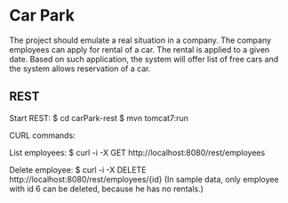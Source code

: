 # Car Park
The project should emulate a real situation in a company. The company employees can apply for rental of a car. The rental is applied to a given date. Based on such application, the system will offer list of free cars and the system allows reservation of a car.

## REST

Start REST: 
$ cd  carPark-rest
$ mvn tomcat7:run

CURL commands:

List employees:
$ curl -i -X GET http://localhost:8080/rest/employees

Delete employee:
$ curl -i -X DELETE http://localhost:8080/rest/employees/{id}
(In sample data, only employee with id 6 can be deleted, because he has no rentals.)
